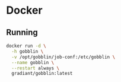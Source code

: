 # Docker

## Running

```sh
docker run -d \
  -h gobblin \
  -v /opt/gobblin/job-conf:/etc/gobblin \
  --name gobblin \
  --restart always \
  gradiant/gobblin:latest
```
